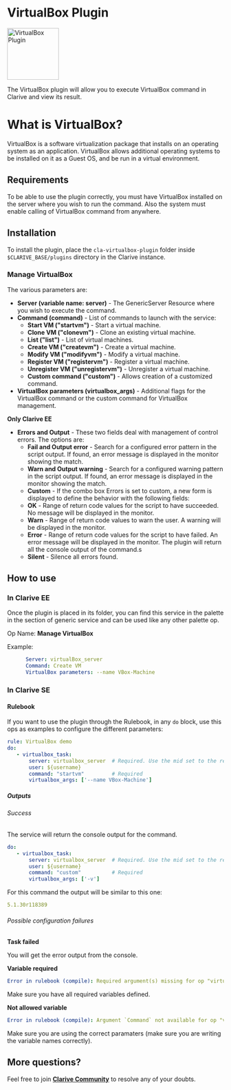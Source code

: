 # VirtualBox Plugin

<img src="https://cdn.jsdelivr.net/gh/clarive/cla-virtualbox-plugin@master/public/icon/virtualBox.svg?sanitize=true" alt="VirtualBox Plugin" title="VirtualBox Plugin" width="120" height="120">

The VirtualBox plugin will allow you to execute VirtualBox command in Clarive and view its result.

# What is VirtualBox? 

VirtualBox is a software virtualization package that installs on an operating system as an application.  VirtualBox
allows additional operating systems to be installed on it as a Guest OS, and be run in a virtual environment.

## Requirements

To be able to use the plugin correctly, you must have VirtualBox installed on the server where you wish to run the
command.  Also the system must enable calling of VirtualBox command from anywhere.

## Installation

To install the plugin, place the `cla-virtualbox-plugin` folder inside `$CLARIVE_BASE/plugins` directory in the Clarive
instance.

### Manage VirtualBox

The various parameters are:

- **Server (variable name: server)** - The GenericServer Resource where you wish to execute the command. 
- **Command (command)** - List of commands to launch with the service:
    - **Start VM ("startvm")** - Start a virtual machine.
    - **Clone VM ("clonevm")** - Clone an existing virtual machine.
    - **List ("list")** - List of virtual machines.
    - **Create VM ("createvm")** - Create a virtual machine.
    - **Modify VM ("modifyvm")** - Modify a virtual machine.
    - **Register VM ("registervm")** - Register a virtual machine.
    - **Unregister VM ("unregistervm")** - Unregister a virtual machine.
    - **Custom command ("custom")** - Allows creation of a customized command.
- **VirtualBox parameters (virtualbox_args)** - Additional flags for the VirtualBox command or the custom command for VirtualBox
  management.

**Only Clarive EE**

- **Errors and Output** - These two fields deal with management of control errors. The options are:
   - **Fail and Output error** - Search for a configured error pattern in the script output. If found, an error message
     is displayed in the monitor showing the match.
   - **Warn and Output warning** - Search for a configured warning pattern in the script output. If found, an error
     message is displayed in the monitor showing the match.
   - **Custom** - If the combo box Errors is set to custom, a new form is displayed to define the behavior with the
     following fields:
    - **OK** - Range of return code values for the script to have succeeded. No message will be displayed in the
      monitor.
    - **Warn** - Range of return code values to warn the user. A warning will be displayed in the monitor.
    - **Error** - Range of return code values for the script to have failed. An error message will be displayed in the
      monitor.  The plugin will return all the console output of the command.s
   - **Silent** - Silence all errors found.

## How to use

### In Clarive EE

Once the plugin is placed in its folder, you can find this service in the palette in the section of generic service and can be used like any other palette op.

Op Name: **Manage VirtualBox**

Example:

```yaml
      Server: virtualBox_server
      Command: Create VM
      VirtualBox parameters: --name VBox-Machine
``` 

### In Clarive SE

#### Rulebook

If you want to use the plugin through the Rulebook, in any `do` block, use this ops as examples to configure the different parameters:

```yaml
rule: VirtualBox demo
do:
   - virtualbox_task:
       server: virtualbox_server  # Required. Use the mid set to the resource you created
       user: ${username}
       command: "startvm"         # Required
       virtualbox_args: ['--name VBox-Machine']
```

##### Outputs

###### Success

The service will return the console output for the command.

```yaml
do:
   - virtualbox_task:
       server: virtualbox_server  # Required. Use the mid set to the resource you created
       user: ${username}
       command: "custom"          # Required
       virtualbox_args: ['-v']
```

For this command the output will be similar to this one:

```yaml
5.1.30r118389
```

###### Possible configuration failures

**Task failed**

You will get the error output from the console.

**Variable required**

```yaml
Error in rulebook (compile): Required argument(s) missing for op "virtualbox_task": "command"
```

Make sure you have all required variables defined.

**Not allowed variable**

```yaml
Error in rulebook (compile): Argument `Command` not available for op "virtualbox_task"
```

Make sure you are using the correct paramaters (make sure you are writing the variable names correctly).

## More questions?

Feel free to join **[Clarive Community](https://community.clarive.com/)** to resolve any of your doubts.